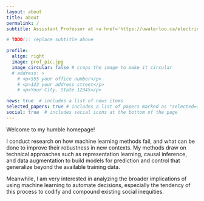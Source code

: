 ```yaml
---
layout: about
title: about
permalink: /
subtitle: Assistant Professor at <a href='https://uwaterloo.ca/electrical-computer-engineering/'>University of Waterloo</a>. Faculty Affiliate at <a href='https://vectorinstitute.ai/'>Vector Institute for Artificial Intelligence</a> and <a href='https://srinstitute.utoronto.ca/'>Schwartz Reisman Institute for Technology and Society</a>. 

# TODO(): replace subtitle above

profile:
  align: right
  image: prof_pic.jpg
  image_circular: false # crops the image to make it circular
  # address: >
    # <p>555 your office number</p>
    # <p>123 your address street</p>
    # <p>Your City, State 12345</p>

news: true  # includes a list of news items
selected_papers: true # includes a list of papers marked as "selected={true}"
social: true  # includes social icons at the bottom of the page
---
```


Welcome to my humble homepage!

I conduct research on how machine learning methods fail, and what can be done to improve their robustness in new contexts.
My methods draw on technical approaches such as representation learning, causal inference, and data augmentation to build models for prediction and control that generalize beyond the available training data.

Meanwhile, I am very interested in analyzing the broader implications of using machine learning to automate decisions, especially the tendency of this process to codify and compound existing social inequities.

